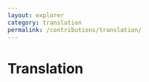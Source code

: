 ```yaml
---
layout: explorer
category: translation
permalink: /contributions/translation/
---
```


# Translation


